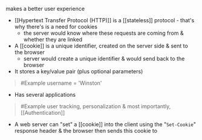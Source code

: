 makes a better user experience

- [[Hypertext Transfer Protocol (HTTP)]] is a [[stateless]] protocol - that's why there's is a need for cookies
	- the server would know where these requests are coming from & whether they are linked
- A [[cookie]] is a unique identifier, created on the server side & sent to the browser
	- server would create a unique identifier & would send back to the browser
- It stores a key/value pair (plus optional parameters)
>	#Example 
>	username = 'Winston'

- Has several applications
>	#Example 
>	user tracking, personalization & most importantly, [[Authentication]]

- A web server can "set" a [[cookie]] into the client using the "`Set-Cookie`" response header & the browser then sends this cookie to
